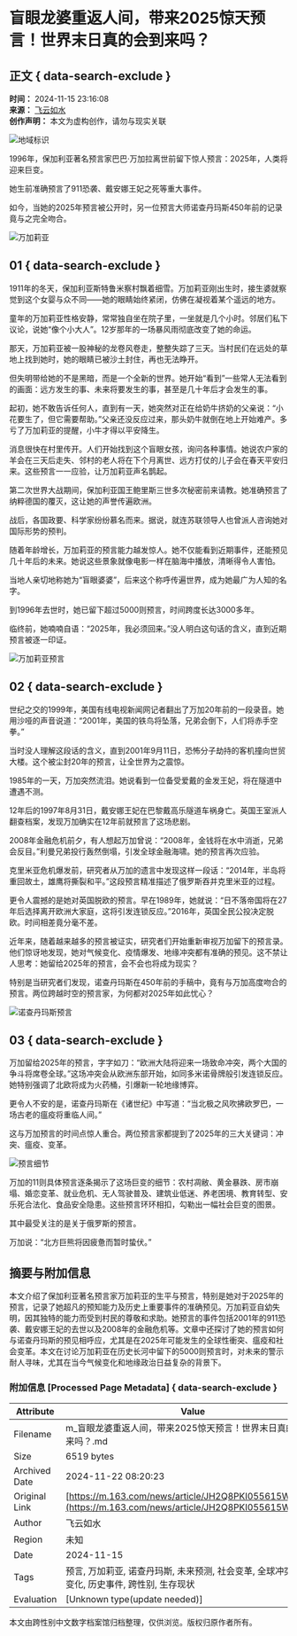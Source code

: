 # 盲眼龙婆重返人间，带来2025惊天预言！世界末日真的会到来吗？

## 正文 { data-search-exclude }


**时间：** 2024-11-15 23:16:08  
**来源：** [飞云如水](https://www.163.com/dy/media/T1670571060143.html)  
**创作声明：** 本文为虚构创作，请勿与现实关联  

![地域标识](https://static.ws.126.net/163/f2e/dy_media/dy_media/static/images/ipLocation.f6d00eb.svg)

1996年，保加利亚著名预言家巴巴·万加拉离世前留下惊人预言：2025年，人类将迎来巨变。

她生前准确预言了911恐袭、戴安娜王妃之死等重大事件。

如今，当她的2025年预言被公开时，另一位预言大师诺查丹玛斯450年前的记录竟与之完全吻合。

![万加莉亚](https://nimg.ws.126.net/?url=http%3A%2F%2Fdingyue.ws.126.net%2F2024%2F1115%2Fee8e9467j00smzzfz00ucd000yq00n5p.jpg&thumbnail=660x2147483647&quality=80&type=jpg)

## 01 { data-search-exclude }

1911年的冬天，保加利亚斯特鲁米察村飘着细雪。万加莉亚刚出生时，接生婆就察觉到这个女婴与众不同——她的眼睛始终紧闭，仿佛在凝视着某个遥远的地方。

童年的万加莉亚性格安静，常常独自坐在院子里，一坐就是几个小时。邻居们私下议论，说她“像个小大人”。12岁那年的一场暴风雨彻底改变了她的命运。

那天，万加莉亚被一股神秘的龙卷风卷走，整整失踪了三天。当村民们在远处的草地上找到她时，她的眼睛已被沙土封住，再也无法睁开。

但失明带给她的不是黑暗，而是一个全新的世界。她开始“看到”一些常人无法看到的画面：远方发生的事、未来将要发生的事，甚至是几十年后才会发生的事。

起初，她不敢告诉任何人，直到有一天，她突然对正在给奶牛挤奶的父亲说：“小花要生了，但它需要帮助。”父亲还没反应过来，那头奶牛就倒在地上开始难产。多亏了万加莉亚的提醒，小牛才得以平安降生。

消息很快在村里传开。人们开始找到这个盲眼女孩，询问各种事情。她说农户家的羊会在三天后走失、邻村的老人将在下个月离世、远方打仗的儿子会在春天平安归来。这些预言一一应验，让万加莉亚声名鹊起。

第二次世界大战期间，保加利亚国王鲍里斯三世多次秘密前来请教。她准确预言了纳粹德国的覆灭，这让她的声誉传遍欧洲。

战后，各国政要、科学家纷纷慕名而来。据说，就连苏联领导人也曾派人咨询她对国际形势的预判。

随着年龄增长，万加莉亚的预言能力越发惊人。她不仅能看到近期事件，还能预见几十年后的未来。她说这些景象就像电影一样在脑海中播放，清晰得令人害怕。

当地人亲切地称她为“盲眼婆婆”，后来这个称呼传遍世界，成为她最广为人知的名字。

到1996年去世时，她已留下超过5000则预言，时间跨度长达3000多年。

临终前，她喃喃自语：“2025年，我必须回来。”没人明白这句话的含义，直到近期预言被逐一印证。

![万加莉亚预言](https://nimg.ws.126.net/?url=http%3A%2F%2Fdingyue.ws.126.net%2F2024%2F1115%2F59167b96j00smzzhh00mid000yq00njp.jpg&thumbnail=660x2147483647&quality=80&type=jpg)

## 02 { data-search-exclude }

世纪之交的1999年，美国有线电视新闻网记者翻出了万加20年前的一段录音。她用沙哑的声音说道：“2001年，美国的铁鸟将坠落，兄弟会倒下，人们将赤手空拳。”

当时没人理解这段话的含义，直到2001年9月11日，恐怖分子劫持的客机撞向世贸大楼。这个被尘封20年的预言，让全世界为之震惊。

1985年的一天，万加突然流泪。她说看到一位备受爱戴的金发王妃，将在隧道中遭遇不测。

12年后的1997年8月31日，戴安娜王妃在巴黎戴高乐隧道车祸身亡。英国王室派人翻查档案，发现万加确实在12年前就预言了这场悲剧。

2008年金融危机前夕，有人想起万加曾说：“2008年，金钱将在水中消逝，兄弟会反目。”利曼兄弟投行轰然倒塌，引发全球金融海啸。她的预言再次应验。

克里米亚危机爆发前，研究者从万加的遗言中发现这样一段话：“2014年，半岛将重回故土，雄鹰将撕裂和平。”这段预言精准描述了俄罗斯吞并克里米亚的过程。

更令人震撼的是她对英国脱欧的预言。早在1989年，她就说：“日不落帝国将在27年后选择离开欧洲大家庭，这将引发连锁反应。”2016年，英国全民公投决定脱欧。时间相差竟分毫不差。

近年来，随着越来越多的预言被证实，研究者们开始重新审视万加留下的预言录。他们惊讶地发现，她对气候变化、疫情爆发、地缘冲突都有准确的预见。这不禁让人思考：她留给2025年的预言，会不会也将成为现实？

特别是当研究者们发现，诺查丹玛斯在450年前的手稿中，竟有与万加高度吻合的预言。两位跨越时空的预言家，为何都对2025年如此忧心？

![诺查丹玛斯预言](https://nimg.ws.126.net/?url=http%3A%2F%2Fdingyue.ws.126.net%2F2024%2F1115%2Fd41c5d9dj00smzzja00ggd000yq00o3p.jpg&thumbnail=660x2147483647&quality=80&type=jpg)

## 03 { data-search-exclude }

万加留给2025年的预言，字字如刀：“欧洲大陆将迎来一场致命冲突，两个大国的争斗将席卷全球。”这场冲突会从欧洲东部开始，如同多米诺骨牌般引发连锁反应。她特别强调了北欧将成为火药桶，引爆新一轮地缘博弈。

更令人不安的是，诺查丹玛斯在《诸世纪》中写道：“当北极之风吹拂欧罗巴，一场古老的瘟疫将重临人间。”

这与万加预言的时间点惊人重合。两位预言家都提到了2025年的三大关键词：冲突、瘟疫、变革。

![预言细节](https://nimg.ws.126.net/?url=http%3A%2F%2Fdingyue.ws.126.net%2F2024%2F1115%2Fdc64b22fj00smzzli00ivd000yq00myp.jpg&thumbnail=660x2147483647&quality=80&type=jpg)

万加的11则具体预言逐条揭示了这场巨变的细节：农村凋敝、黄金暴跌、房市崩塌、婚恋变革、就业危机、无人驾驶普及、建筑业低迷、养老困境、教育转型、安乐死合法化、食品安全隐患。这些预言环环相扣，勾勒出一幅社会巨变的图景。  

其中最受关注的是关于俄罗斯的预言。

万加说：“北方巨熊将因疲惫而暂时蛰伏。”

## 摘要与附加信息

<!-- tcd_abstract -->
本文介绍了保加利亚著名预言家万加莉亚的生平与预言，特别是她对于2025年的预言，记录了她超凡的预知能力及历史上重要事件的准确预见。万加莉亚自幼失明，因其独特的能力而受到村民的尊敬和求助。她预言的事件包括2001年的911恐袭、戴安娜王妃的去世以及2008年的金融危机等。文章中还探讨了她的预言如何与诺查丹玛斯的预见相呼应，尤其是在2025年可能发生的全球性衝突、瘟疫和社会变革。本文在讨论万加莉亚在历史长河中留下的5000则预言时，对未来的警示耐人寻味，尤其在当今气候变化和地缘政治日益复杂的背景下。
<!-- tcd_abstract_end -->

### 附加信息 [Processed Page Metadata] { data-search-exclude }

| Attribute       | Value                                  |
|-----------------|----------------------------------------|
| Filename        | m_盲眼龙婆重返人间，带来2025惊天预言！世界末日真的会到来吗？.md                             |
| Size            | 6519 bytes                           |
| Archived Date   | 2024-11-22 08:20:23                             |
| Original Link   | [https://m.163.com/news/article/JH2Q8PKI055615WR.html](https://m.163.com/news/article/JH2Q8PKI055615WR.html)                       |
| Author          | 飞云如水                               |
| Region          | 未知                               |
| Date            | 2024-11-15                                 |
| Tags            | 预言, 万加莉亚, 诺查丹玛斯, 未来预测, 社会变革, 全球冲突, 气候变化, 历史事件, 跨性别, 生存现状                                 |
| Evaluation            | [Unknown type(update needed)]                                 |
<!-- tcd_table_end -->

本文由跨性别中文数字档案馆归档整理，仅供浏览。版权归原作者所有。
